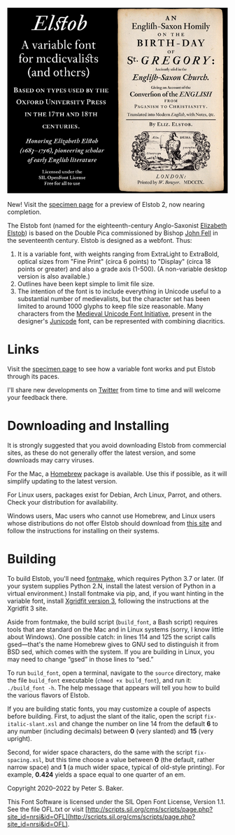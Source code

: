 ![Elstob Header](TitlePageFacsimile.jpg)

New! Visit the [specimen page](https://psb1558.github.io/Elstob-font/) for a preview of Elstob 2, now nearing completion.

The Elstob font (named for the eighteenth-century Anglo-Saxonist [Elizabeth Elstob](https://www.oxforddnb.com/view/10.1093/ref:odnb/9780198614128.001.0001/odnb-9780198614128-e-8761)) is based on the Double Pica commissioned by Bishop [John Fell](https://en.wikipedia.org/wiki/John_Fell_(bishop)) in the seventeenth century. Elstob is designed as a webfont. Thus:
1. It is a variable font, with weights ranging from ExtraLight to ExtraBold, optical sizes from "Fine Print" (circa 6 points) to "Display" (circa 18 points or greater) and also a grade axis (1-500). (A non-variable desktop version is also available.)
2. Outlines have been kept simple to limit file size.
4. The intention of the font is to include everything in Unicode useful to a substantial number of medievalists, but the character set has been limited to around 1000 glyphs to keep file size reasonable. Many characters from the [Medieval Unicode Font Initiative](https://skaldic.abdn.ac.uk/m.php?p=mufi), present in the designer's [Junicode](https://github.com/psb1558/Junicode-New/tree/master/legacy) font, can be represented with combining diacritics.

# Links

Visit the [specimen page](https://psb1558.github.io/Elstob-font/) to see how a variable font works and put Elstob through its paces.

I'll share new developments on [Twitter](https://twitter.com/InPbaker) from time to time and will welcome your feedback there.

# Downloading and Installing

It is strongly suggested that you avoid downloading Elstob from commercial sites,
as these do not generally offer the latest version, and some downloads may carry
viruses.

For the Mac, a [Homebrew](https://brew.sh/) package is available. Use this if
possible, as it will simplify updating to the latest version.

For Linux users, packages exist for Debian, Arch Linux, Parrot, and others. Check
your distribution for availability.

Windows users, Mac users who cannot use Homebrew, and Linux users whose distributions
do not offer Elstob should download from
[this site](https://github.com/psb1558/Elstob-font/releases/) and follow the
instructions for installing on their systems.

# Building

To build Elstob, you'll need [fontmake](https://github.com/googlefonts/fontmake), which requires
Python 3.7 or later. (If your system supplies Python 2.N, install the latest version of Python in 
a virtual environment.) Install fontmake via pip, and, if you want hinting in the variable font,
install [Xgridfit version 3](https://github.com/psb1558/xgridfit-3), following the instructions at
the Xgridfit 3 site.

Aside from fontmake, the build script (`build_font`, a Bash script) requires tools that are standard on the Mac and in Linux
systems (sorry, I know little about Windows). One possible catch: in lines 114 and 125 the script
calls gsed—that's the name Homebrew gives to GNU sed to distinguish it from BSD sed, which
comes with the system. If you are building in Linux, you may need to change “gsed” in those lines
to “sed.”

To run `build_font`, open a terminal, navigate to the `source` directory, make the file `build_font` executable
(`chmod +x build_font`), and run it: `./build_font -h`.
The help message that appears will tell you  how to build the various flavors of Elstob.

If you are building static fonts, you may customize a couple of aspects before building. First, to adjust
the slant of the italic, open the script `fix-italic-slant.xsl` and change the number on line 14 from the
default **6** to any number (including decimals) between **0** (very slanted) and **15** (very upright).

Second, for wider space characters, do the same with the script `fix-spacing.xsl`, but this time choose
a value between **0** (the default, rather narrow space) and **1** (a much wider space, typical of
old-style printing). For example, **0.424** yields a space equal to one quarter of an em.

Copyright 2020–2022 by Peter S. Baker.

This Font Software is licensed under the SIL Open Font License, Version 1.1. See the file OFL.txt or visit [http://scripts.sil.org/cms/scripts/page.php?site_id=nrsi&id=OFL](http://scripts.sil.org/cms/scripts/page.php?site_id=nrsi&id=OFL).
